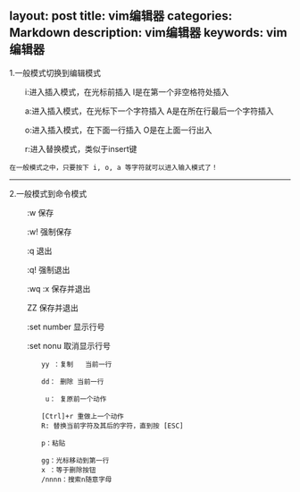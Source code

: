 layout: post
title: vim编辑器
categories: Markdown
description: vim编辑器
keywords: vim编辑器
---

1.一般模式切换到编辑模式

　　i:进入插入模式，在光标前插入  I是在第一个非空格符处插入

　　a:进入插入模式，在光标下一个字符插入 A是在所在行最后一个字符插入

　　o:进入插入模式，在下面一行插入  O是在上面一行出入

　　r:进入替换模式，类似于insert键

	在一般模式之中，只要按下 i, o, a 等字符就可以进入输入模式了！

***



2.一般模式到命令模式

　	　:w 保存

　　	:w! 强制保存

　　	:q 退出

　　	:q! 强制退出

　	　:wq :x 保存并退出

　　	ZZ 保存并退出

　　	:set number 显示行号

　　	:set nonu 取消显示行号

 			yy ：复制	 当前一行

			dd： 删除 当前一行

			 u： 复原前一个动作   

			[Ctrl]+r 重做上一个动作
			R: 替换当前字符及其后的字符，直到按 [ESC]

			p：粘贴

			gg：光标移动到第一行
			x ：等于删除按钮
			/nnnn：搜索n随意字母
